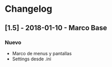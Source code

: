 # Changelog
## [1.5] - 2018-01-10 - Marco Base
### Nuevo
- Marco de menus y pantallas
- Settings desde .ini